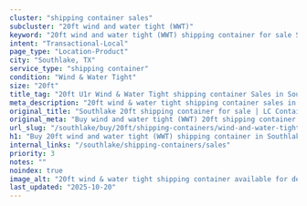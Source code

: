 ```yaml
---
cluster: "shipping container sales"
subcluster: "20ft wind and water tight (WWT)"
keyword: "20ft wind and water tight (WWT) shipping container for sale Southlake, TX"
intent: "Transactional-Local"
page_type: "Location-Product"
city: "Southlake, TX"
service_type: "shipping container"
condition: "Wind & Water Tight"
size: "20ft"
title_tag: "20ft U1r Wind & Water Tight shipping container Sales in Southlake | LC Container"
meta_description: "20ft wind & water tight shipping container sales in Southlake. Fast delivery, competitive pricing. Serving shipping containers area. Quote ID: UVY. Call (214) 524-4168 for your free quote today."
original_title: "Southlake 20ft shipping container for sale | LC Container"
original_meta: "Buy wind and water tight (WWT) 20ft shipping container sale with local delivery in Southlake, TX. LC Container — local Since 2003. Request a fast quote today."
url_slug: "/southlake/buy/20ft/shipping-containers/wind-and-water-tight-wwt"
h1: "Buy 20ft wind and water tight (WWT) shipping container in Southlake"
internal_links: "/southlake/shipping-containers/sales"
priority: 3
notes: ""
noindex: true
image_alt: "20ft wind & water tight shipping container available for delivery in Southlake"
last_updated: "2025-10-20"
---
```


<!-- TODO: Add unique city/inventory copy, images, and internal links here. -->
